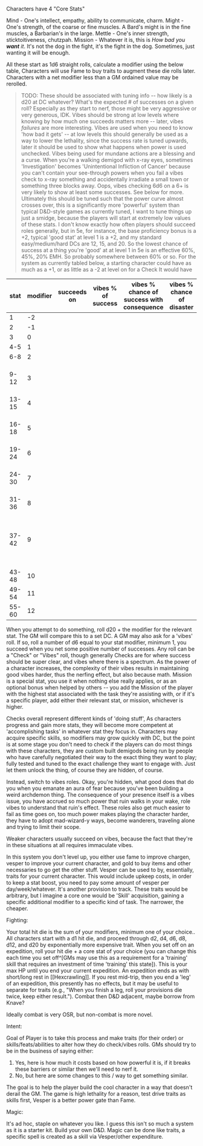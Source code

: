 Characters have 4 "Core Stats"

Mind - One's intellect, empathy, ability to communicate, charm.
Might - One's strength, of the coarse or fine muscles. A Bard's might is in the fine muscles, a Barbarian's in the large.
Mettle - One's inner strength, sticktoitiveness, chutzpah.
Mission - Whatever it is, this is _How bad you **want** it_. It's not the dog in the fight, it's the fight in the dog. Sometimes, just wanting it will be enough.

All these start as 1d6 straight rolls, calculate a modifier using the below table, Characters will use Fame to buy traits to augment these die rolls later. Characters with a net modifier less than a GM ordained value may be rerolled. 

> TODO: These should be associated with tuning info -- how likely is a d20 at DC whatever? What's the expected # of successes on a given roll? Especially as they start to nerf, those might be very aggressive or very generous, IDK. Vibes should be strong at low levels where knowing by how much one succeeds matters more -- later, vibes _failures_ are more interesting. Vibes are used when you need to know 'how bad it gets' -- at low levels this should generally be used as a way to lower the lethality, since the success rate is tuned upwards, later it should be used to show what happens when power is used unchecked. Vibes being used for mundane actions are a blessing and a curse. When you're a walking demigod with x-ray eyes, sometimes 'Investigation' becomes 'Unintentional Infliction of Cancer' because you can't contain your see-through powers when you fail a vibes check to x-ray something and accidentally irradiate a small town or something three blocks away. Oops, vibes checking 6d6 on a 6+ is very likely to show at least some successes.  See below for more.
> Ultimately this should be tuned such that the power curve almost crosses over, this is a significantly more 'powerful' system than typical D&D-style games as currently tuned, I want to tune things up just a smidge, because the players will start at extremely low values of these stats. I don't know exactly how often players should succeed roles generally, but in 5e, for instance, the base proficiency bonus is a +2, typical 'good stat' at level 1 is a +2, and my standard easy/medium/hard DCs are 12, 15, and 20. So the lowest chance of success at a thing you're 'good' at at level 1 in 5e is an effective 60%, 45%, 20% EMH. So probably somewhere between 60% or so.
> For the system as currently tabled below, a starting character could have as much as a +1, or as little as a -2 at level on for a Check
> It would have 

| stat<br> | modifier | succeeds on | vibes % of success | vibes % chance of success with consequence | vibes % chance of disaster | check DC 10 | DC12 | DC15 | DC20 | Check Target                                                | Vibes Target           |
| -------- | -------- | ----------- | ------------------ | ------------------------------------------ | -------------------------- | ----------- | ---- | ---- | ---- | ----------------------------------------------------------- | ---------------------- |
| 1        | -2       |             |                    |                                            |                            |             |      |      |      |                                                             |                        |
| 2        | -1       |             |                    |                                            |                            |             |      |      |      |                                                             |                        |
| 3        | 0        |             |                    |                                            |                            |             |      |      |      |                                                             |                        |
| 4-5      | 1        |             |                    |                                            |                            |             |      |      |      |                                                             |                        |
| 6-8      | 2        |             |                    |                                            |                            |             |      |      |      |                                                             |                        |
| 9-12     | 3        |             |                    |                                            |                            |             |      |      |      | Stop requiring "Easy" checks                                |                        |
| 13-15    | 4        |             |                    |                                            |                            |             |      |      |      |                                                             |                        |
| 16-18    | 5        |             |                    |                                            |                            |             |      |      |      | Stop requiring "Medium" checks                              |                        |
| 19-24    | 6        |             |                    |                                            |                            |             |      |      |      |                                                             | Peak into Decline      |
| 24-30    | 7        |             |                    |                                            |                            |             |      |      |      | Stop requiring "Hard" checks                                |                        |
| 31-36    | 8        |             |                    |                                            |                            |             |      |      |      |                                                             | Consequences           |
| 37-42    | 9        |             |                    |                                            |                            |             |      |      |      | Check rarely, if at all, on mundane and most magical tasks. |                        |
| 43-48    | 10       |             |                    |                                            |                            |             |      |      |      |                                                             | Dire Consequences      |
| 49-54    | 11       |             |                    |                                            |                            |             |      |      |      |                                                             |                        |
| 55-60    | 12       |             |                    |                                            |                            |             |      |      |      |                                                             | You have gone too far. |
When you attempt to do something, roll d20 + the modifier for the relevant stat. The GM will compare this to a set DC. A GM may also ask for a 'vibes' roll. If so, roll a number of d6 equal to your stat modifier, minimum 1, you succeed when you net some positive number of successes. Any roll can be a "Check" or "Vibes" roll, though generally Checks are for where success should be super clear, and vibes where there is a spectrum. As the power of a character increases, the complexity of their vibes results in maintaining good vibes harder, thus the nerfing effect, but also because math. Mission is a special stat, you use it when nothing else really applies, or as an optional bonus when helped by others -- you add the Mission of the player with the highest stat associated with the task they're assisting with, or if it's a specific player, add either their relevant stat, or mission, whichever is higher.

Checks overall represent different kinds of 'doing stuff', As characters progress and gain more stats, they will become more competent at 'accomplishing tasks' in whatever stat they focus in. Characters may acquire specific skills, so modifiers may grow quickly with DC, but the point is at some stage you don't need to check if the players can do most things with these characters, they are custom built demigods being run by people who have carefully negotiated their way to the exact thing they want to play; fully tested and tuned to the exact challenge they want to engage with. Just let them unlock the thing, of course they are hidden, of course. 

Instead, switch to vibes roles. Okay, you're hidden, what good does that do you when you emanate an aura of fear because you've been building a weird archdemon thing. The consequence of your presence itself is a vibes issue, you have accrued so much power that ruin walks in your wake, role vibes to understand that ruin's effect. These roles also get much easier to fail as time goes on, too much power makes playing the character harder, they have to adopt mad-wizard-y ways, become wanderers, traveling alone and trying to limit their scope. 






Weaker characters usually succeed on vibes, because the fact that they're in these situations at all requires immaculate vibes.

In this system you don't level up, you either use fame to improve chargen, vesper to improve your current character, and gold to buy items and other necessaries to go get the other stuff. Vesper can be used to by, essentially, traits for your current character. This would include upkeep costs, in order to keep a stat boost, you need to pay some amount of vesper per day/week/whatever. It's another provision to track. These traits would be arbitrary, but I imagine a core one would be 'Skill' acquisition, gaining a specific additional modifier to a specific kind of task. The narrower, the cheaper.

Fighting:

Your total hit die is the sum of your modifiers, minimum one of your choice.. All characters start with a d1 hit die, and proceed through d2, d4, d6, d8, d12, and d20 by exponentially more expensive trait. When you set off on an expedition, roll your hit die + a core stat of your choice (you can change this each time you set off^[GMs may use this as a requirement for a 'training' skill that requires an investment of time 'training' this state]). This is your max HP until you end your current expedition. An expedition ends as with short/long rest in [[Hexcrawling]]. If you rest mid-trip, then you end a 'leg' of an expedition, this presently has no effects, but it may be useful to separate for traits (e.g., "When you finish a leg, roll your provisions die twice, keep either result."). Combat then D&D adjacent, maybe borrow from Knave?

Ideally combat is very OSR, but non-combat is more novel.

Intent:

Goal of Player is to take this process and make traits (for their order) or skills/feats/abilities to alter how they do check/vibes rolls. GMs should try to be in the business of saying either:

1. Yes, here is how much it costs based on how powerful it is, if it breaks these barriers or similar then we'll need to nerf it.
2. No, but here are some changes to this / way to get something similar.

The goal is to help the player build the cool character in a way that doesn't derail the GM. The game is high lethality for a reason, test drive traits as skills first, Vesper is a better power gate than Fame.

Magic:

It's ad hoc, staple on whatever you like. I guess this isn't so much a system as it is a starter kit. Build your own D&D. Magic can be done like traits, a specific spell is created as a skill via Vesper/other expenditure. 